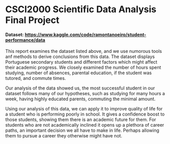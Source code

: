 # CSCI2000 Scientific Data Analysis Final Project
#### Dataset: https://www.kaggle.com/code/ramontanoeiro/student-performance/data

This report examines the dataset listed above, and we use numorous tools anf methods to derive conclusions from this data. 
The dataset displays Portuguese secondary students and different factors which might affect their academic progress. 
We closely examined the number of hours spent studying, number of absences, parental education, if the student was tutored, and commute times.

Our analysis of the data showed us, the most successful student in our dataset follows many of our hypotheses, such as studying for many
hours a week, having highly educated parents, commuting the minimal amount. 

Using our analysis of this data, we can apply it to improve quality of life for a student who is performing
poorly in school. It gives a confidence boost to those students, showing them there is an academic future
for them. For students who are not academically inclined it opens up a plethora of career paths, an
important decision we all have to make in life. Perhaps allowing them to pursue a career they otherwise
might have not.
